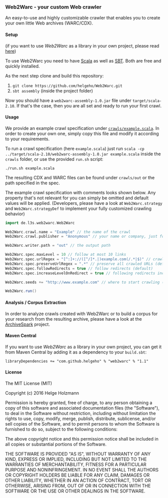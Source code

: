 ### Web2Warc - your custom Web crawler

An easy-to-use and highly customizable crawler that enables you to create your own little Web archives (WARC/CDX).

#### Setup

(if you want to use *Web2Warc* as a library in your own project, please read [here](#maven-central))

To use Web2Warc you need to have [Scala](http://www.scala-lang.org) as well as [SBT](http://www.scala-sbt.org). Both are free and quickly installed.

As the next step clone and build this repository:

1. `git clone https://github.com/helgeho/Web2Warc.git`
2. `sbt assembly` (inside the project folder)

Now you should have a `web2warc-assembly-1.0.jar` file under `target/scala-2.10`. If that's the case, then you are all set and ready to run your first crawl.

#### Usage

We provide an example crawl specification under [`crawls/example.scala`](crawls/example.scala). In order to create your own one, simply copy this file and modify it according to your requirements.

To run a crawl specification (here `example.scala`) just run `scala -cp ../target/scala-2.10/web2warc-assembly-1.0.jar example.scala` inside the `crawls` folder, or use the provided `run.sh` script:

`./run.sh example.scala`

The resulting CDX and WARC files can be found under `crawls/out` or the path specified in the spec.

The example crawl specification with comments looks shown below. Any property that's not relevant for you can simply be omitted and default values will be applied.
(Developers, please have a look at `Web2Warc.strategy` and `Web2Warc.strategyDef` to implement your fully customized crawling behavior)

```scala
import de.l3s.web2warc.Web2Warc

Web2Warc.crawl.name = "Example" // the name of the crawl
Web2Warc.crawl.publisher = "Anonymous" // your name or company, just for the records, not sent to the server

Web2Warc.writer.path = "out" // the output path

Web2Warc.spec.maxLevel = 10 // follow at most 10 links
Web2Warc.spec.urlRegex = "[^:]+://([^/]*.|)example.com(/.*|$)" // crawl only within the domain example.com
Web2Warc.spec.preserveUrlRegex = ".*" // preserve all crawled URLs (default)
Web2Warc.spec.followRedirects = true // follow redirects (default)
Web2Warc.spec.increaseLevelOnRedirect = true // following redirects increases the level, just like following a link (default)

Web2Warc.seeds += "http://www.example.com" // where to start crawling (multiple seeds possible, just add more of these lines)

Web2Warc.run()
```

#### Analysis / Corpus Extraction

In order to analyze crawls created with Web2Warc or to build a corpus for your research from the resulting archive, please have a look at the [ArchiveSpark](https://github.com/helgeho/ArchiveSpark) project.

#### Maven Central

If you want to use *Web2Warc* as a library in your own project, you can get it from Maven Central by adding it as a dependency to your `build.sbt`:
```
libraryDependencies += "com.github.helgeho" % "web2warc" % "1.1"
```

#### License

The MIT License (MIT)

Copyright (c) 2016 Helge Holzmann

Permission is hereby granted, free of charge, to any person obtaining a copy
of this software and associated documentation files (the "Software"), to deal
in the Software without restriction, including without limitation the rights
to use, copy, modify, merge, publish, distribute, sublicense, and/or sell
copies of the Software, and to permit persons to whom the Software is
furnished to do so, subject to the following conditions:

The above copyright notice and this permission notice shall be included in all
copies or substantial portions of the Software.

THE SOFTWARE IS PROVIDED "AS IS", WITHOUT WARRANTY OF ANY KIND, EXPRESS OR
IMPLIED, INCLUDING BUT NOT LIMITED TO THE WARRANTIES OF MERCHANTABILITY,
FITNESS FOR A PARTICULAR PURPOSE AND NONINFRINGEMENT. IN NO EVENT SHALL THE
AUTHORS OR COPYRIGHT HOLDERS BE LIABLE FOR ANY CLAIM, DAMAGES OR OTHER
LIABILITY, WHETHER IN AN ACTION OF CONTRACT, TORT OR OTHERWISE, ARISING FROM,
OUT OF OR IN CONNECTION WITH THE SOFTWARE OR THE USE OR OTHER DEALINGS IN THE
SOFTWARE.

